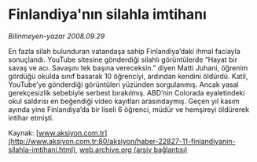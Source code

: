 # Finlandiya'nın silahla imtihanı

*Bilinmeyen-yazar 2008.09.29*

<font class="agenda2NewsSpot">
 En fazla silah bulunduran vatandaşa sahip Finlandiya’daki ihmal faciayla sonuçlandı.
</font>
<font class="newsDetail">
 YouTube sitesine gönderdiği silahlı görüntülerde “Hayat bir savaş ve acı. Savaşını tek başına vereceksin.” diyen Matti Juhani, öğrenim gördüğü okulda sınıf basarak 10 öğrenciyi, ardından kendini öldürdü. Katil, YouTube’ye gönderdiği görüntüleri yüzünden sorgulanmış. Ancak yasal gerekçesizlik sebebiyle serbest bırakılmış. ABD’nin Colorada eyaletindeki okul saldırısı en beğendiği video kayıtları arasındaymış. Geçen yıl kasım ayında yine Finlandiya’da bir liseli 6 öğrenci, müdür ve hemşireyi öldürerek intihar etmişti.
</font>

Kaynak: [www.aksiyon.com.tr](http://www.aksiyon.com.tr:80/aksiyon/haber-22827-11-finlandiyanin-silahla-imtihani.html), [web.archive.org (arşiv bağlantısı)](http://web.archive.org/web/20110324213315/http://www.aksiyon.com.tr:80/aksiyon/haber-22827-11-finlandiyanin-silahla-imtihani.html)
